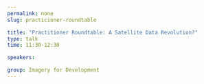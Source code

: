 ```yaml
---
permalink: none
slug: practicioner-roundtable

title: "Practitioner Roundtable: A Satellite Data Revolution?"
type: talk
time: 11:30-12:30

speakers:

group: Imagery for Development
---
```

